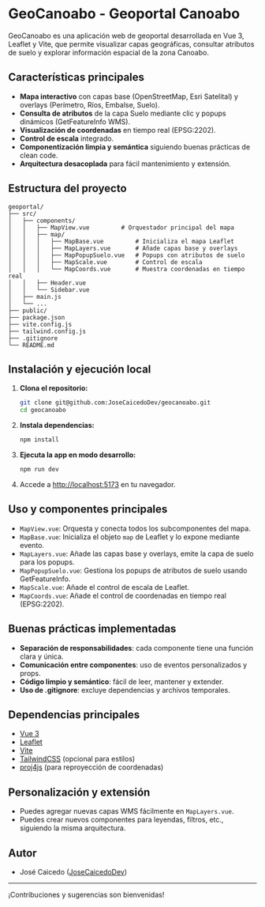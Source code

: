 # GeoCanoabo - Geoportal Canoabo

GeoCanoabo es una aplicación web de geoportal desarrollada en Vue 3, Leaflet y Vite, que permite visualizar capas geográficas, consultar atributos de suelo y explorar información espacial de la zona Canoabo.

## Características principales

- **Mapa interactivo** con capas base (OpenStreetMap, Esri Satelital) y overlays (Perímetro, Ríos, Embalse, Suelo).
- **Consulta de atributos** de la capa Suelo mediante clic y popups dinámicos (GetFeatureInfo WMS).
- **Visualización de coordenadas** en tiempo real (EPSG:2202).
- **Control de escala** integrado.
- **Componentización limpia y semántica** siguiendo buenas prácticas de clean code.
- **Arquitectura desacoplada** para fácil mantenimiento y extensión.

## Estructura del proyecto

```
geoportal/
├── src/
│   ├── components/
│   │   ├── MapView.vue         # Orquestador principal del mapa
│   │   ├── map/
│   │   │   ├── MapBase.vue         # Inicializa el mapa Leaflet
│   │   │   ├── MapLayers.vue       # Añade capas base y overlays
│   │   │   ├── MapPopupSuelo.vue   # Popups con atributos de suelo
│   │   │   ├── MapScale.vue        # Control de escala
│   │   │   └── MapCoords.vue       # Muestra coordenadas en tiempo real
│   │   ├── Header.vue
│   │   └── Sidebar.vue
│   ├── main.js
│   └── ...
├── public/
├── package.json
├── vite.config.js
├── tailwind.config.js
├── .gitignore
└── README.md
```

## Instalación y ejecución local

1. **Clona el repositorio:**
   ```sh
   git clone git@github.com:JoseCaicedoDev/geocanoabo.git
   cd geocanoabo
   ```
2. **Instala dependencias:**
   ```sh
   npm install
   ```
3. **Ejecuta la app en modo desarrollo:**
   ```sh
   npm run dev
   ```
4. Accede a [http://localhost:5173](http://localhost:5173) en tu navegador.

## Uso y componentes principales

- `MapView.vue`: Orquesta y conecta todos los subcomponentes del mapa.
- `MapBase.vue`: Inicializa el objeto `map` de Leaflet y lo expone mediante evento.
- `MapLayers.vue`: Añade las capas base y overlays, emite la capa de suelo para los popups.
- `MapPopupSuelo.vue`: Gestiona los popups de atributos de suelo usando GetFeatureInfo.
- `MapScale.vue`: Añade el control de escala de Leaflet.
- `MapCoords.vue`: Añade el control de coordenadas en tiempo real (EPSG:2202).

## Buenas prácticas implementadas

- **Separación de responsabilidades**: cada componente tiene una función clara y única.
- **Comunicación entre componentes**: uso de eventos personalizados y props.
- **Código limpio y semántico**: fácil de leer, mantener y extender.
- **Uso de .gitignore**: excluye dependencias y archivos temporales.

## Dependencias principales

- [Vue 3](https://vuejs.org/)
- [Leaflet](https://leafletjs.com/)
- [Vite](https://vitejs.dev/)
- [TailwindCSS](https://tailwindcss.com/) (opcional para estilos)
- [proj4js](https://proj4js.org/) (para reproyección de coordenadas)

## Personalización y extensión

- Puedes agregar nuevas capas WMS fácilmente en `MapLayers.vue`.
- Puedes crear nuevos componentes para leyendas, filtros, etc., siguiendo la misma arquitectura.

## Autor

- José Caicedo ([JoseCaicedoDev](https://github.com/JoseCaicedoDev))

---

¡Contribuciones y sugerencias son bienvenidas!
